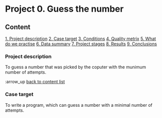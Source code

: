 # Project 0. Guess the number

## Content

[1. Project description]()
[2. Case target]()
[3. Conditions]()
[4. Quality metrix]()
[5. What do we practise]()
[6. Data summary]()
[7. Project stages]()
[8. Results]()
[9. Conclusions]()

### Project description

To guess a number that was picked by the coputer with the munimum number of attempts.

:arrow_up [back to content list]([https://github.com/AlexShcherb/sf_data_science/...)

### Case target

To write a program, which can guess a number with a minimal number of attempts.
